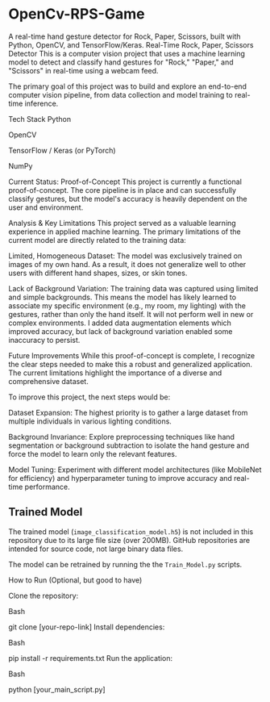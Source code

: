 # OpenCv-RPS-Game
A real-time hand gesture detector for Rock, Paper, Scissors, built with Python, OpenCV, and TensorFlow/Keras.
Real-Time Rock, Paper, Scissors Detector
This is a computer vision project that uses a machine learning model to detect and classify hand gestures for "Rock," "Paper," and "Scissors" in real-time using a webcam feed.

The primary goal of this project was to build and explore an end-to-end computer vision pipeline, from data collection and model training to real-time inference.

Tech Stack
Python

OpenCV

TensorFlow / Keras (or PyTorch)

NumPy

Current Status: Proof-of-Concept
This project is currently a functional proof-of-concept. The core pipeline is in place and can successfully classify gestures, but the model's accuracy is heavily dependent on the user and environment.

Analysis & Key Limitations
This project served as a valuable learning experience in applied machine learning. The primary limitations of the current model are directly related to the training data:

Limited, Homogeneous Dataset: The model was exclusively trained on images of my own hand. As a result, it does not generalize well to other users with different hand shapes, sizes, or skin tones.

Lack of Background Variation: The training data was captured using limited and simple backgrounds. This means the model has likely learned to associate my specific environment (e.g., my room, my lighting) with the gestures, rather than only the hand itself. It will not perform well in new or complex environments. I added data augmentation elements which improved accuracy, but lack of background variation enabled some inaccuracy to persist.

Future Improvements
While this proof-of-concept is complete, I recognize the clear steps needed to make this a robust and generalized application. The current limitations highlight the importance of a diverse and comprehensive dataset.

To improve this project, the next steps would be:

Dataset Expansion: The highest priority is to gather a large dataset from multiple individuals in various lighting conditions.

Background Invariance: Explore preprocessing techniques like hand segmentation or background subtraction to isolate the hand gesture and force the model to learn only the relevant features.

Model Tuning: Experiment with different model architectures (like MobileNet for efficiency) and hyperparameter tuning to improve accuracy and real-time performance.

## Trained Model

The trained model (`image_classification_model.h5`) is not included in this repository due to its large file size (over 200MB). GitHub repositories are intended for source code, not large binary data files.

The model can be retrained by running the the `Train_Model.py` scripts.

How to Run
(Optional, but good to have)

Clone the repository:

Bash

git clone [your-repo-link]
Install dependencies:

Bash

pip install -r requirements.txt
Run the application:

Bash

python [your_main_script.py]
